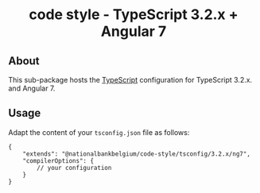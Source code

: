 <h1 align="center">
   code style - TypeScript 3.2.x + Angular 7
</h1>

## About

This sub-package hosts the [TypeScript](https://www.typescriptlang.org/) configuration for TypeScript 3.2.x. and Angular 7.

## Usage

Adapt the content of your `tsconfig.json` file as follows:

```text
{
	"extends": "@nationalbankbelgium/code-style/tsconfig/3.2.x/ng7",
	"compilerOptions": {
		// your configuration
	}
}
```
